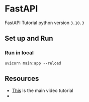 # FastAPI
FastAPI Tutorial python version `3.10.3`

## Set up and Run

### Run in local

```
uvicorn main:app --reload
```

## Resources
* [This](https://www.youtube.com/watch?v=0sOvCWFmrtA) Is the main video tutorial
* 
